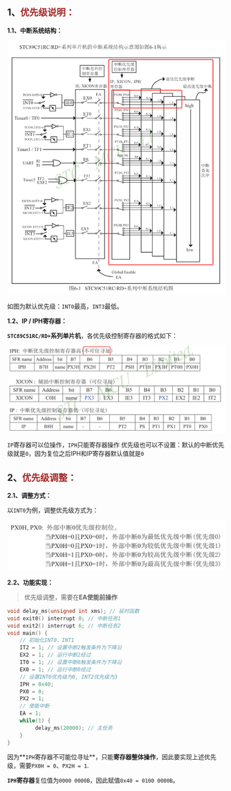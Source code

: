 ## 1、<span style="color:brown">优先级说明：</span>

**1.1、中断系统结构：**

<img src="https://raw.githubusercontent.com/root-bine/image/main/Typora-image/External_Interrupt07.png" alt="image-20250912183733783" style="zoom: 67%;" />

如图为默认优先级：`INT0`最高，`INT3`最低。

**1.2、IP / IPH寄存器：**

**`STC89C51RC/RD+`系列单片机**，各优先级控制寄存器的格式如下：

<img src="https://raw.githubusercontent.com/root-bine/image/main/Typora-image/External_Interrupt08.png" alt="image-20250912190135949" style="zoom:67%;" />

`IP`寄存器可以位操作，`IPH`只能寄存器操作
优先级也可以不设置：默认的中断优先级就是`0`，因为复位之后IPH和IP寄存器默认值就是`0` 



## 2、<span style="color:brown">优先级调整：</span>

**2.1、调整方式：**

以`INT0`为例，调整优先级方式为：

<img src="https://raw.githubusercontent.com/root-bine/image/main/Typora-image/External_Interrupt09.png" alt="image-20250912185813669" style="zoom:80%;" />

**2.2、功能实现：**

> 优先级调整，需要在**EA使能前操作** 

```c
void delay_ms(unsigned int xms); // 延时函数
void exit0() interrupt 0; // 中断任务1
void exit2() interrupt 6; // 中断任务2
void main() {
    // 初始化INT0、INT1
    IT2 = 1; // 设置中断2触发条件为下降沿
    EX2 = 1; // 运行中断2经过
	IT0 = 1; // 设置中断0触发条件为下降沿
	EX0 = 1; // 运行中断0经过
	// 设置INT0优先级为0, INT2优先级为3	
	IPH = 0x40;
	PX0 = 0;
	PX2 = 1;
	// 使能中断
	EA = 1;
    while(1) {
         delay_ms(20000); // 主任务
    }                
}
```

因为**`IPH`寄存器不可能位寻址**，只能**寄存器整体操作**，因此要实现上述优先级，需要`PX0H = 0`、`PX2H = 1`.

**`IPH`寄存器**复位值为`0000 0000B`，因此赋值`0x40 = 0100 0000B`。